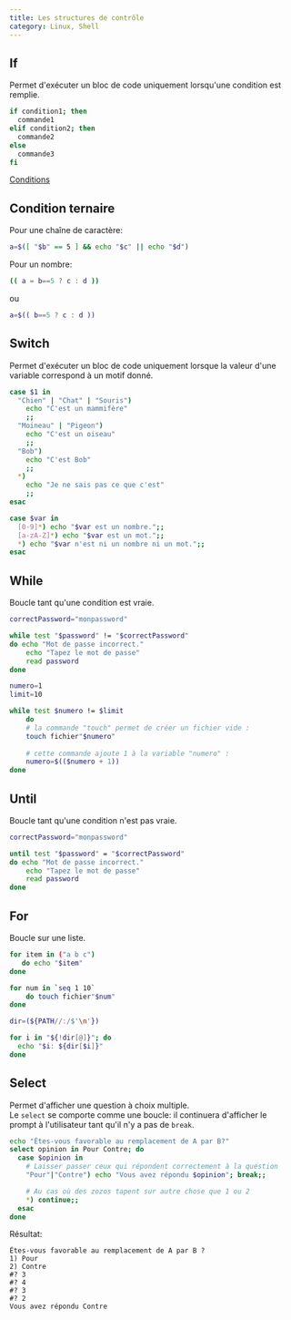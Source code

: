 ```yaml
---
title: Les structures de contrôle
category: Linux, Shell
---
```


## If

Permet d'exécuter un bloc de code uniquement lorsqu'une condition est remplie.

``` bash
if condition1; then
  commande1
elif condition2; then
  commande2
else
  commande3
fi
```

[Conditions](shell-conditions.md)

## Condition ternaire

Pour une chaîne de caractère:

``` bash
a=$([ "$b" == 5 ] && echo "$c" || echo "$d")
```

Pour un nombre:

``` bash
(( a = b==5 ? c : d ))
```

ou

``` bash
a=$(( b==5 ? c : d ))
```

## Switch

Permet d'exécuter un bloc de code uniquement lorsque la valeur d'une variable correspond à un motif donné.

``` bash
case $1 in
  "Chien" | "Chat" | "Souris")
    echo "C'est un mammifère"
    ;;
  "Moineau" | "Pigeon")
    echo "C'est un oiseau"
    ;;
  "Bob")
    echo "C'est Bob"
    ;;
  *)
    echo "Je ne sais pas ce que c'est"
    ;;
esac
```

``` bash
case $var in
  [0-9]*) echo "$var est un nombre.";;
  [a-zA-Z]*) echo "$var est un mot.";;
  *) echo "$var n'est ni un nombre ni un mot.";;
esac
```

## While

Boucle tant qu'une condition est vraie.

``` bash
correctPassword="monpassword"

while test "$password" != "$correctPassword"
do echo "Mot de passe incorrect."
    echo "Tapez le mot de passe"
    read password
done
```

``` bash
numero=1
limit=10

while test $numero != $limit
    do 
    # la commande "touch" permet de créer un fichier vide :
    touch fichier"$numero"
    
    # cette commande ajoute 1 à la variable "numero" :
    numero=$(($numero + 1))
done
```

## Until

Boucle tant qu'une condition n'est pas vraie.

``` bash
correctPassword="monpassword"

until test "$password" = "$correctPassword"
do echo "Mot de passe incorrect."
    echo "Tapez le mot de passe"
    read password
done
```

## For

Boucle sur une liste.

``` bash
for item in ("a b c")
   do echo "$item"
done
```

``` bash
for num in `seq 1 10`
    do touch fichier"$num"
done
```

``` bash
dir=(${PATH//:/$'\n'})

for i in "${!dir[@]}"; do
  echo "$i: ${dir[$i]}"
done
```

## Select

Permet d'afficher une question à choix multiple.  
Le `select` se comporte comme une boucle: il continuera d'afficher le prompt à l'utilisateur tant qu'il n'y a pas de `break`.

``` bash
echo "Êtes-vous favorable au remplacement de A par B?"
select opinion in Pour Contre; do 
  case $opinion in 
    # Laisser passer ceux qui répondent correctement à la question
    "Pour"|"Contre") echo "Vous avez répondu $opinion"; break;;

    # Au cas où des zozos tapent sur autre chose que 1 ou 2
    *) continue;;
  esac  
done
```

Résultat:

```
Êtes-vous favorable au remplacement de A par B ?
1) Pour
2) Contre
#? 3
#? 4
#? 3
#? 2
Vous avez répondu Contre
```
